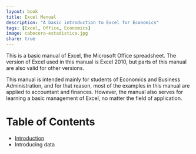 ```yaml
---
layout: book
title: Excel Manual
description: "A basic introduction to Excel for Economics"
tags: [Excel, Office, Economics]
image: cabecera-estadistica.jpg
share: true
---
```


This is a basic manual of Excel, the Microsoft Office spreadsheet. The version of Excel used in this manual is Excel 2010, but parts of this manual are also valid for other versions. 

This manual is intended mainly for students of Economics and Business Administration, and for that reason, most of the examples in this manual are applied to accountant and finances. However, the manual also serves for learning a basic management of Excel, no matter the field of application.

Table of Contents
====================

- [Introduction](/office/excel/manual/introduction.html)
- Introducing data
